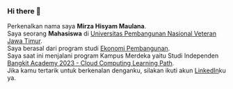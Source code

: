 ### Hi there 👋
Perkenalkan nama saya **Mirza Hisyam Maulana**.\
Saya seorang **Mahasiswa** di [Universitas Pembangunan Nasional Veteran Jawa Timur](https://www.upnjatim.ac.id/).\
Saya berasal dari program studi [Ekonomi Pembangunan](https://ekbang.upnjatim.ac.id/).\
Saya saat ini menjalani program Kampus Merdeka yaitu Studi Independen [Bangkit Academy 2023 - Cloud Computing Learning Path](https://grow.google/intl/id_id/bangkit/?tab=cloud-computing).\
Jika kamu tertarik untuk berkenalan denganku, silakan ikuti akun [LinkedIn](https://www.linkedin.com/in/mirzahisyam/)ku ya.
